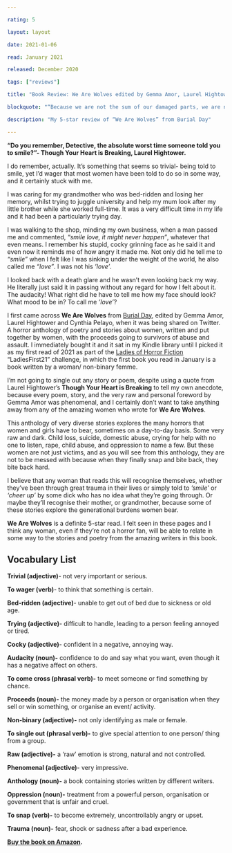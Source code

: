 ```yaml
---

rating: 5

layout: layout

date: 2021-01-06

read: January 2021

released: December 2020

tags: ["reviews"]

title: "Book Review: We Are Wolves edited by Gemma Amor, Laurel Hightower and Cynthia Pelayo"

blockquote: "“Because we are not the sum of our damaged parts, we are not the Bad Things that happen to us, we are not the weariness we feel as we push, push, push.”- Foreword, Gemma Amor"

description: "My 5-star review of “We Are Wolves” from Burial Day"

---
```


**“Do you remember, Detective, the absolute worst time someone told you to smile?”- Though Your Heart is Breaking, Laurel Hightower.**

I do remember, actually. It’s something that seems so trivial- being told to smile, yet I’d wager that most women have been told to do so in some way, and it certainly stuck with me. 

I was caring for my grandmother who was bed-ridden and losing her memory, whilst trying to juggle university and help my mum look after my little brother while she worked full-time. It was a very difficult time in my life and it had been a particularly trying day. 

I was walking to the shop, minding my own business, when a man passed me and commented, *“smile love, it might never happen”*, whatever that even means. I remember his stupid, cocky grinning face as he said it and even now it reminds me of how angry it made me. Not only did he tell me to *“smile”* when I felt like I was sinking under the weight of the world, he also called me *“love”*. I was not his *’love’*. 

I looked back with a death glare and he wasn’t even looking back my way. He literally just said it in passing without any regard for how I felt about it. The audacity! What right did he have to tell me how my face should look? What mood to be in? To call me *’love’*?

I first came across **We Are Wolves** from [Burial Day](https://burialday.com/), edited by Gemma Amor, Laurel Hightower and Cynthia Pelayo, when it was being shared on Twitter. A horror anthology of poetry and stories about women, written and put together by women, with the proceeds going to survivors of abuse and assault. I immediately bought it and it sat in my Kindle library until I picked it as my first read of 2021 as part of the [Ladies of Horror Fiction](https://twitter.com/LOHFiction) “LadiesFirst21” challenge, in which the first book you read in January is a book written by a woman/ non-binary femme.

I’m not going to single out any story or poem, despite using a quote from Laurel Hightower’s **Though Your Heart is Breaking** to tell my own anecdote, because every poem, story, and the very raw and personal foreword by Gemma Amor was phenomenal, and I certainly don’t want to take anything away from any of the amazing women who wrote for **We Are Wolves**. 

This anthology of very diverse stories explores the many horrors that women and girls have to bear, sometimes on a day-to-day basis. Some very raw and dark. Child loss, suicide, domestic abuse, crying for help with no one to listen, rape, child abuse, and oppression to name a few. But these women are not just victims, and as you will see from this anthology, they are not to be messed with because when they finally snap and bite back, they bite back hard. 

I believe that any woman that reads this will recognise themselves, whether they’ve been through great trauma in their lives or simply told to *’smile’* or *‘cheer up’* by some dick who has no idea what they’re going through. Or maybe they’ll recognise their mother, or grandmother, because some of these stories explore the generational burdens women bear. 

**We Are Wolves** is a definite 5-star read. I felt seen in these pages and I think any woman, even if they’re not a horror fan, will be able to relate in some way to the stories and poetry from the amazing writers in this book.

## Vocabulary List

**Trivial (adjective)**- not very important or serious.

**To wager (verb)**- to think that something is certain.

**Bed-ridden (adjective)**- unable to get out of bed due to sickness or old age.

**Trying (adjective)**- difficult to handle, leading to a person feeling annoyed or tired. 

**Cocky (adjective)**- confident in a negative, annoying way.

**Audacity (noun)-** confidence to do and say what you want, even though it has a negative affect on others. 

**To come cross (phrasal verb)-** to meet someone or find something by chance.

**Proceeds (noun)-** the money made by a person or organisation when they sell or win something, or organise an event/ activity. 

**Non-binary (adjective)-** not only identifying as male or female. 

**To single out (phrasal verb)-** to give special attention to one person/ thing from a group. 

**Raw (adjective)-** a ‘raw’ emotion is strong, natural and not controlled. 

**Phenomenal (adjective)**- very impressive.

**Anthology (noun)-** a book containing stories written by different writers. 

**Oppression (noun)-** treatment from a powerful person, organisation or government that is unfair and cruel.  

**To snap (verb)-** to become extremely, uncontrollably angry or upset. 

**Trauma (noun)-** fear, shock or sadness after a bad experience. 



**[Buy the book on Amazon](https://www.amazon.co.uk/gp/product/B08PRZCLDV/ref=x_gr_w_bb_sin?ie=UTF8&tag=x_gr_w_bb_sin_uk-21&linkCode=as2&camp=1634&creative=6738).**
